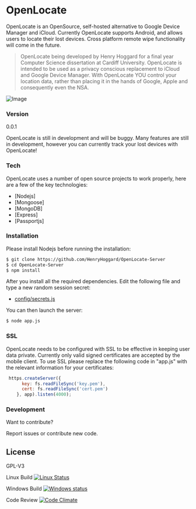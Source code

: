 # OpenLocate

OpenLocate is an OpenSource, self-hosted alternative to Google Device Manager and iCloud. Currently OpenLocate  supports Android, and allows users to locate their lost devices. Cross platform remote wipe functionality will come in the future.

> OpenLocate being developed by Henry Hoggard 
> for a final year Computer Science dissertation
> at Cardiff University.
> OpenLocate is intended to be used as a privacy conscious replacement 
> to iCloud and Google Device Manager. With OpenLocate YOU control your location data,
> rather than placing it in the hands of Google, Apple and consequently even the NSA.


![Image](https://i.imgur.com/IHeCAgL.png)

### Version
0.0.1

OpenLocate is still in development and will be buggy. Many features are still in development, however you can currently track your lost devices with OpenLocate!

### Tech

OpenLocate uses a number of open source projects to work properly, here are a few of the key technologies:

* [Nodejs] 
* [Mongoose]
* [MongoDB]
* [Express]
* [Passportjs]

### Installation

Please install Nodejs before running the installation:


```sh
$ git clone https://github.com/HenryHoggard/OpenLocate-Server
$ cd OpenLocate-Server
$ npm install
```
After you install all the required dependencies. Edit the following file and type a new random session secret:
* [config/secrets.js](https://github.com/HenryHoggard/OpenLocate-Server/blob/master/config/secrets.js)

You can then launch the server:
```sh
$ node app.js
```
### SSL

OpenLocate needs to be configured with SSL to be effective in keeping user data private. Currently only valid signed certificates are accepted by the mobile client. To use SSL please replace the following code in "app.js" with the relevant information for your certificates:
```js
 https.createServer({
      key: fs.readFileSync('key.pem'),
      cert: fs.readFileSync('cert.pem')
    }, app).listen(4000);

```


### Development

Want to contribute? 

Report issues or contribute new code.


License
----

GPL-V3


Linux Build
[![Linux Status](https://travis-ci.org/HenryHoggard/OpenLocate-Server.svg?branch=master)](https://travis-ci.org/HenryHoggard/OpenLocate-Server)

Windows Build
[![Windows status](https://ci.appveyor.com/api/projects/status/na5b5k29e6klw6l0?svg=true)](https://ci.appveyor.com/project/HenryHoggard/openlocate-server)

Code Review
[![Code Climate](https://codeclimate.com/repos/5538c805e30ba04c29000785/badges/8c01c787a5291ebf13bf/gpa.svg)](https://codeclimate.com/repos/5538c805e30ba04c29000785/feed)


